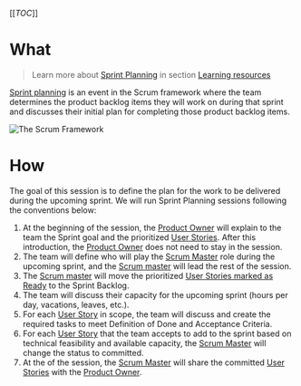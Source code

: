 [[_TOC_]]

# What

> Learn more about [Sprint Planning](/Agile-Way-of-Working/Events/Sprint-Planning.md) in section [Learning resources](/Learning-resources.md)

[Sprint planning](https://www.agilealliance.org/glossary/sprint-planning/) is an event in the Scrum framework where the team determines the product backlog items they will work on during that sprint and discusses their initial plan for completing those product backlog items.

![The Scrum Framework](/.attachments/images/Learning-resources/Agile/Scrum/scrum-framework.png)

# How

The goal of this session is to define the plan for the work to be delivered during the upcoming sprint. We will run Sprint Planning sessions following the conventions below:

1. At the beginning of the session, the [Product Owner](/Who-we-are.md) will explain to the team the Sprint goal and the prioritized [User Stories](/Agile-Way-of-Working/Product-Backlog/User-Story.md). After this introduction, the [Product Owner](/Who-we-are.md) does not need to stay in the session.
2. The team will define who will play the [Scrum Master](/Who-we-are.md) role during the upcoming sprint, and the [Scrum master](/Who-we-are.md) will lead the rest of the session.
3. The [Scrum master](/Who-we-are.md) will move the prioritized [User Stories marked as Ready](/Agile-Way-of-Working/Product-Backlog/User-Story.md) to the Sprint Backlog.
4. The team will discuss their capacity for the upcoming sprint (hours per day, vacations, leaves, etc.).
5. For each [User Story](/Agile-Way-of-Working/Product-Backlog/User-Story.md) in scope, the team will discuss and create the required tasks to meet Definition of Done and Acceptance Criteria.
6. For each [User Story](/Agile-Way-of-Working/Product-Backlog/User-Story.md) that the team accepts to add to the sprint based on technical feasibility and available capacity, the [Scrum Master](/Who-we-are.md) will change the status to committed.
7. At the of the session, the [Scrum Master](/Who-we-are.md) will share the committed [User Stories](/Agile-Way-of-Working/Product-Backlog/User-Story.md) with the [Product Owner](/Who-we-are.md).